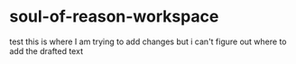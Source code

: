 # soul-of-reason-workspace

test
this is where I am trying to add changes but i can't figure out where to add the drafted text
